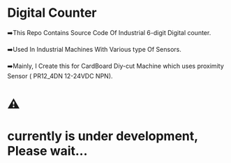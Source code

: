 #                                      Digital Counter
:arrow_right:This Repo Contains Source Code Of Industrial 6-digit Digital counter.

:arrow_right:Used In Industrial Machines With Various type Of Sensors.

:arrow_right:Mainly, I Create this for CardBoard Diy-cut Machine which uses proximity Sensor ( PR12_4DN 12-24VDC NPN).


# :warning:
# currently is under development, Please wait...
